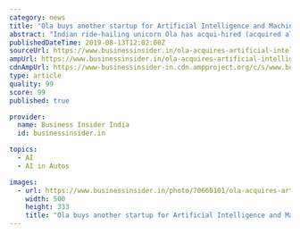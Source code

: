 ```yaml
---
category: news
title: "Ola buys another startup for Artificial Intelligence and Machine Learning solutions – beefing up for its fight with Uber"
abstract: "Indian ride-hailing unicorn Ola has acqui-hired (acquired along with the team) Pikup.ai, an artificial intelligence startup ... acquired Seattle-based startup Mighty AI, taking its self driving car vision ahead."
publishedDateTime: 2019-08-13T12:02:00Z
sourceUrl: https://www.businessinsider.in/ola-acquires-artificial-intelligence-startup-pikup-ai/articleshow/70660101.cms
ampUrl: https://www.businessinsider.in/ola-acquires-artificial-intelligence-startup-pikup-ai/amp_articleshow/70660101.cms
cdnAmpUrl: https://www-businessinsider-in.cdn.ampproject.org/c/s/www.businessinsider.in/ola-acquires-artificial-intelligence-startup-pikup-ai/amp_articleshow/70660101.cms
type: article
quality: 99
score: 99
published: true

provider:
  name: Business Insider India
  id: businessinsider.in

topics:
  - AI
  - AI in Autos

images:
  - url: https://www.businessinsider.in/photo/70660101/ola-acquires-artificial-intelligence-startup-pikup-ai.jpg?58312
    width: 500
    height: 333
    title: "Ola buys another startup for Artificial Intelligence and Machine Learning solutions – beefing up for its fight with Uber"
---
```

